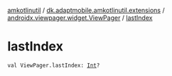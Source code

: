 [amkotlinutil](../../index.md) / [dk.adaptmobile.amkotlinutil.extensions](../index.md) / [androidx.viewpager.widget.ViewPager](index.md) / [lastIndex](last-index.md)

# lastIndex

`val ViewPager.lastIndex: `[`Int`](https://kotlinlang.org/api/latest/jvm/stdlib/kotlin/-int/index.html)`?`